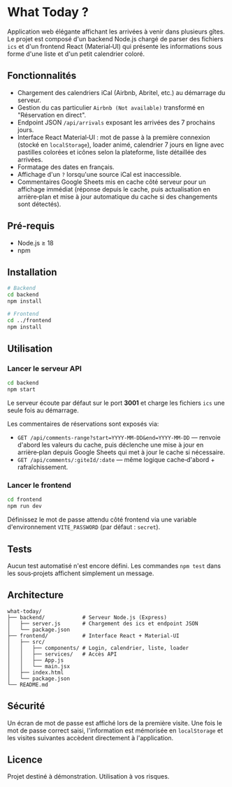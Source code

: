 # What Today ?

Application web élégante affichant les arrivées à venir dans plusieurs gîtes.
Le projet est composé d'un backend Node.js chargé de parser des fichiers
`ics` et d'un frontend React (Material‑UI) qui présente les informations
sous forme d'une liste et d'un petit calendrier coloré.

## Fonctionnalités
- Chargement des calendriers iCal (Airbnb, Abritel, etc.) au démarrage du serveur.
- Gestion du cas particulier `Airbnb (Not available)` transformé en "Réservation en direct".
- Endpoint JSON `/api/arrivals` exposant les arrivées des 7 prochains jours.
- Interface React Material‑UI : mot de passe à la première connexion (stocké en
  `localStorage`), loader animé, calendrier 7 jours en ligne avec pastilles
  colorées et icônes selon la plateforme, liste détaillée des arrivées.
- Formatage des dates en français.
- Affichage d'un `?` lorsqu'une source iCal est inaccessible.
- Commentaires Google Sheets mis en cache côté serveur pour un affichage immédiat
  (réponse depuis le cache, puis actualisation en arrière‑plan et mise à jour
  automatique du cache si des changements sont détectés).

## Pré‑requis
- Node.js ≥ 18
- npm

## Installation
```bash
# Backend
cd backend
npm install

# Frontend
cd ../frontend
npm install
```

## Utilisation
### Lancer le serveur API
```bash
cd backend
npm start
```
Le serveur écoute par défaut sur le port **3001** et charge les fichiers `ics`
une seule fois au démarrage.

Les commentaires de réservations sont exposés via:
- `GET /api/comments-range?start=YYYY-MM-DD&end=YYYY-MM-DD` — renvoie d'abord
  les valeurs du cache, puis déclenche une mise à jour en arrière‑plan depuis
  Google Sheets qui met à jour le cache si nécessaire.
- `GET /api/comments/:giteId/:date` — même logique cache‑d'abord + rafraîchissement.

### Lancer le frontend
```bash
cd frontend
npm run dev
```

Définissez le mot de passe attendu côté frontend via une variable
d'environnement `VITE_PASSWORD` (par défaut : `secret`).

## Tests
Aucun test automatisé n'est encore défini. Les commandes `npm test` dans les
sous‑projets affichent simplement un message.

## Architecture
```
what-today/
├── backend/            # Serveur Node.js (Express)
│   ├── server.js       # Chargement des ics et endpoint JSON
│   └── package.json
├── frontend/           # Interface React + Material‑UI
│   ├── src/
│   │   ├── components/ # Login, calendrier, liste, loader
│   │   ├── services/   # Accès API
│   │   ├── App.js
│   │   └── main.jsx
│   ├── index.html
│   └── package.json
└── README.md
```

## Sécurité
Un écran de mot de passe est affiché lors de la première visite. Une fois le
mot de passe correct saisi, l'information est mémorisée en `localStorage` et
les visites suivantes accèdent directement à l'application.

## Licence
Projet destiné à démonstration. Utilisation à vos risques.
